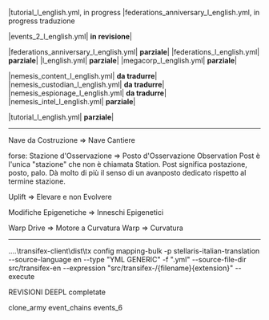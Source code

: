 
|tutorial_l_english.yml, in progress
|federations_anniversary_l_english.yml, in progress traduzione

|events_2_l_english.yml| **in revisione**|

|federations_anniversary_l_english.yml| **parziale**|
|federations_l_english.yml| **parziale**|
|l_english.yml| **parziale**|
|megacorp_l_english.yml| **parziale**|

|nemesis_content_l_english.yml| **da tradurre**|
|nemesis_custodian_l_english.yml| **da tradurre**|
|nemesis_espionage_l_english.yml| **da tradurre**|
|nemesis_intel_l_english.yml| **parziale**|

|tutorial_l_english.yml| **parziale**|


------------------------------


Nave da Costruzione => Nave Cantiere

forse: Stazione d'Osservazione => Posto d'Osservazione
Observation Post è l'unica "stazione" che non è chiamata Station. Post significa postazione, posto, palo. Dà molto di più il senso di un avanposto dedicato rispetto al termine stazione.

Uplift => Elevare e non Evolvere

Modifiche Epigenetiche => Inneschi Epigenetici

Warp Drive => Motore a Curvatura
Warp => Curvatura

-----------------------------

..\..\transifex-client\dist\tx config mapping-bulk -p stellaris-italian-translation --source-language en --type "YML GENERIC" -f ".yml" --source-file-dir src/transifex-en --expression "src/transifex-<lang>/{filename}{extension}" --execute


REVISIONI DEEPL completate

clone_army
event_chains
events_6

